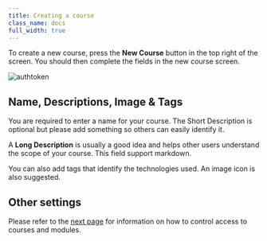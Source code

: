 ```yaml
---
title: Creating a course
class_name: docs
full_width: true
---
```


To create a new course, press the **New Course** button in the top right of the screen. You should then complete the fields in the new course screen.

<img alt="authtoken" src="/img/docs/course_create.png" class="simple"/>

## Name, Descriptions, Image & Tags
You are required to enter a name for your course. The Short Description is optional but please add something so others can easily identify it.

A **Long Description** is usually a good idea and helps other users understand the scope of your course. This field support markdown.

You can also add tags that identify the technologies used. An image icon is also suggested.

## Other settings
Please refer to the [next page](IAN) for information on how to control access to courses and modules.